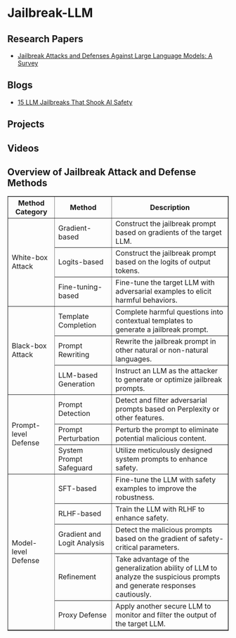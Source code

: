 # Jailbreak-LLM


## Research Papers
- <a href="https://arxiv.org/pdf/2407.04295" target="_blank">Jailbreak Attacks and Defenses Against Large Language Models: A Survey</a>

## Blogs

- <a href="https://medium.com/@nirdiamant21/15-llm-jailbreaks-that-shook-ai-safety-981d2796d5c6" target="_blank">15 LLM Jailbreaks That Shook AI Safety </a>


## Projects


## Videos



## <caption><strong>Overview of Jailbreak Attack and Defense Methods</strong></caption>

<table border="1" cellspacing="0" cellpadding="8">
  
  <thead>
    <tr>
      <th>Method Category</th>
      <th>Method</th>
      <th>Description</th>
    </tr>
  </thead>
  <tbody>
    <!-- White-box Attack -->
    <tr>
      <td rowspan="3">White-box Attack</td>
      <td>Gradient-based</td>
      <td>Construct the jailbreak prompt based on gradients of the target LLM. </td>
    </tr>
    <tr>
      <td>Logits-based</td>
      <td>Construct the jailbreak prompt based on the logits of output tokens.</td>
    </tr>
    <tr>
      <td>Fine-tuning-based</td>
      <td>Fine-tune the target LLM with adversarial examples to elicit harmful behaviors.</td>
    </tr>
    <tr>
      <td rowspan="3">Black-box Attack</td>
      <td>Template Completion</td>
      <td>Complete harmful questions into contextual templates to generate a jailbreak prompt.</td>
    </tr>
    <tr>
      <td>Prompt Rewriting</td>
      <td>Rewrite the jailbreak prompt in other natural or non-natural languages.</td>
    </tr>
    <tr>
      <td>LLM-based Generation</td>
      <td>Instruct an LLM as the attacker to generate or optimize jailbreak prompts.</td>
    </tr>
    <tr>
      <td rowspan="3">Prompt-level Defense</td>
      <td>Prompt Detection</td>
      <td>Detect and filter adversarial prompts based on Perplexity or other features.</td>
    </tr>
    <tr>
      <td>Prompt Perturbation</td>
      <td>Perturb the prompt to eliminate potential malicious content.</td>
    </tr>
    <tr>
      <td>System Prompt Safeguard</td>
      <td>Utilize meticulously designed system prompts to enhance safety.</td>
    </tr>
    <tr>
      <td rowspan="5">Model-level Defense</td>
      <td>SFT-based</td>
      <td>Fine-tune the LLM with safety examples to improve the robustness.</td>
    </tr>
    <tr>
      <td>RLHF-based</td>
      <td>Train the LLM with RLHF to enhance safety.</td>
    </tr>
    <tr>
      <td>Gradient and Logit Analysis</td>
      <td>Detect the malicious prompts based on the gradient of safety-critical parameters.</td>
    </tr>
    <tr>
      <td>Refinement</td>
      <td>Take advantage of the generalization ability of LLM to analyze the suspicious prompts and generate responses cautiously.</td>
    </tr>
    <tr>
      <td>Proxy Defense</td>
      <td>Apply another secure LLM to monitor and filter the output of the target LLM.</td>
    </tr>
  </tbody>
</table>



